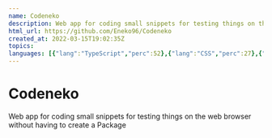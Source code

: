 ```yaml
---
name: Codeneko
description: Web app for coding small snippets for testing things on the web browser without having to create a Package
html_url: https://github.com/Eneko96/Codeneko
created_at: 2022-03-15T19:02:35Z
topics: 
languages: [{"lang":"TypeScript","perc":52},{"lang":"CSS","perc":27},{"lang":"HTML","perc":14},{"lang":"JavaScript","perc":5}]
---
```

# Codeneko

Web app for coding small snippets for testing things on the web browser without having to create a Package
